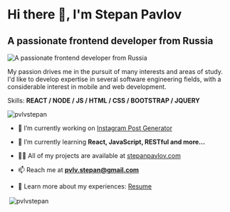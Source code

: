 # Hi there 👋, I'm Stepan Pavlov
## A passionate frontend developer from Russia
![A passionate frontend developer from Russia](https://i.imgur.com/90mn5oG.png)

My passion drives me in the pursuit of many interests and areas of study. I'd like to develop expertise in several software engineering fields, with a considerable interest in mobile and web development.

Skills: **REACT / NODE / JS / HTML / CSS / BOOTSTRAP / JQUERY**

<p align="left"> <img src="https://komarev.com/ghpvc/?username=pvlvstepan&label=Profile%20views&color=0e75b6&style=flat" alt="pvlvstepan" /> </p>

- 🔭 I’m currently working on [Instagram Post Generator](https://github.com/pvlvstepan/dentis-img-generator)

- 🌱 I’m currently learning **React, JavaScript, RESTful and more...**

- 👨‍💻 All of my projects are available at [stepanpavlov.com](stepanpavlov.com)

- 📫 Reach me at **pvlv.stepan@gmail.com**

- 📄 Learn more about my experiences: [Resume](https://drive.google.com/file/d/1IKd9E4xYUzXiRUA5DEAY3hLR4-T8dqol/view?usp=sharing)

<p>&nbsp;<img align="center" src="https://github-readme-stats.vercel.app/api?username=pvlvstepan&show_icons=true&locale=en" alt="pvlvstepan" /></p>
